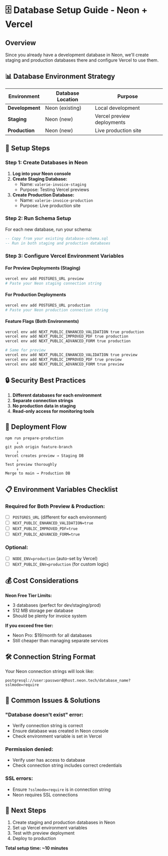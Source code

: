 # 🗄️ Database Setup Guide - Neon + Vercel

## Overview
Since you already have a development database in Neon, we'll create staging and production databases there and configure Vercel to use them.

## 📊 **Database Environment Strategy**

| Environment | Database Location | Purpose |
|-------------|------------------|---------|
| **Development** | Neon (existing) | Local development |
| **Staging** | Neon (new) | Vercel preview deployments |
| **Production** | Neon (new) | Live production site |

## 🔧 **Setup Steps**

### **Step 1: Create Databases in Neon**

1. **Log into your Neon console**
2. **Create Staging Database:**
   - Name: `valerie-invoice-staging`
   - Purpose: Testing Vercel previews
3. **Create Production Database:**
   - Name: `valerie-invoice-production`
   - Purpose: Live production site

### **Step 2: Run Schema Setup**

For each new database, run your schema:

```sql
-- Copy from your existing database-schema.sql
-- Run in both staging and production databases
```

### **Step 3: Configure Vercel Environment Variables**

#### **For Preview Deployments (Staging)**
```bash
vercel env add POSTGRES_URL preview
# Paste your Neon staging connection string
```

#### **For Production Deployments**
```bash
vercel env add POSTGRES_URL production  
# Paste your Neon production connection string
```

#### **Feature Flags (Both Environments)**
```bash
vercel env add NEXT_PUBLIC_ENHANCED_VALIDATION true production
vercel env add NEXT_PUBLIC_IMPROVED_PDF true production
vercel env add NEXT_PUBLIC_ADVANCED_FORM true production

# Same for preview
vercel env add NEXT_PUBLIC_ENHANCED_VALIDATION true preview
vercel env add NEXT_PUBLIC_IMPROVED_PDF true preview
vercel env add NEXT_PUBLIC_ADVANCED_FORM true preview
```

## 🔒 **Security Best Practices**

1. **Different databases for each environment**
2. **Separate connection strings**
3. **No production data in staging**
4. **Read-only access for monitoring tools**

## 🚀 **Deployment Flow**

```
npm run prepare-production
     ↓
git push origin feature-branch
     ↓
Vercel creates preview → Staging DB
     ↓
Test preview thoroughly
     ↓
Merge to main → Production DB
```

## 📋 **Environment Variables Checklist**

### **Required for Both Preview & Production:**
- [ ] `POSTGRES_URL` (different for each environment)
- [ ] `NEXT_PUBLIC_ENHANCED_VALIDATION=true`
- [ ] `NEXT_PUBLIC_IMPROVED_PDF=true` 
- [ ] `NEXT_PUBLIC_ADVANCED_FORM=true`

### **Optional:**
- [ ] `NODE_ENV=production` (auto-set by Vercel)
- [ ] `NEXT_PUBLIC_ENV=production` (for custom logic)

## 💰 **Cost Considerations**

**Neon Free Tier Limits:**
- 3 databases (perfect for dev/staging/prod)
- 512 MB storage per database
- Should be plenty for invoice system

**If you exceed free tier:**
- Neon Pro: $19/month for all databases
- Still cheaper than managing separate services

## 🛠️ **Connection String Format**

Your Neon connection strings will look like:
```
postgresql://user:password@host.neon.tech/database_name?sslmode=require
```

## 🚨 **Common Issues & Solutions**

### **"Database doesn't exist" error:**
- Verify connection string is correct
- Ensure database was created in Neon console
- Check environment variable is set in Vercel

### **Permission denied:**
- Verify user has access to database
- Check connection string includes correct credentials

### **SSL errors:**
- Ensure `?sslmode=require` is in connection string
- Neon requires SSL connections

## 🎯 **Next Steps**

1. Create staging and production databases in Neon
2. Set up Vercel environment variables
3. Test with preview deployment
4. Deploy to production

**Total setup time: ~10 minutes** 